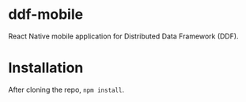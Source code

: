 # ddf-mobile
React Native mobile application for Distributed Data Framework (DDF).

# Installation

After cloning the repo, `npm install`.
